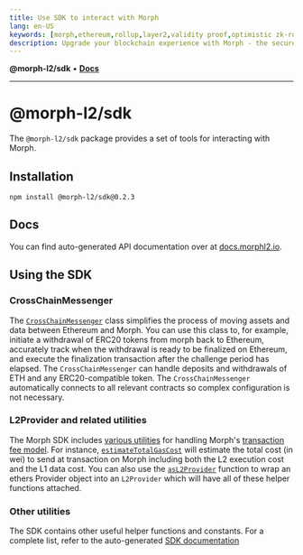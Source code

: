 ```yaml
---
title: Use SDK to interact with Morph
lang: en-US
keywords: [morph,ethereum,rollup,layer2,validity proof,optimistic zk-rollup]
description: Upgrade your blockchain experience with Morph - the secure decentralized, cost0efficient, and high-performing optimistic zk-rollup solution. Try it now!
---
```



**@morph-l2/sdk** • [**Docs**](globals.md)

***

# @morph-l2/sdk

The `@morph-l2/sdk` package provides a set of tools for interacting with Morph.

## Installation

```
npm install @morph-l2/sdk@0.2.3
```

## Docs

You can find auto-generated API documentation over at [docs.morphl2.io](https://docs.morphl2.io/docs/build-on-morph/sdk/globals/).

## Using the SDK

### CrossChainMessenger

The [`CrossChainMessenger`](https://docs.morphl2.io/docs/build-on-morph/sdk/classes/CrossChainMessenger) class simplifies the process of moving assets and data between Ethereum and Morph.
You can use this class to, for example, initiate a withdrawal of ERC20 tokens from morph back to Ethereum, accurately track when the withdrawal is ready to be finalized on Ethereum, and execute the finalization transaction after the challenge period has elapsed.
The `CrossChainMessenger` can handle deposits and withdrawals of ETH and any ERC20-compatible token.
The `CrossChainMessenger` automatically connects to all relevant contracts so complex configuration is not necessary.

### L2Provider and related utilities

The Morph SDK includes [various utilities](https://docs.morphl2.io/docs/build-on-morph/sdk/type-aliases/L2Provider) for handling Morph's [transaction fee model](https://docs.morphl2.io/docs/build-on-morph/build-on-morph/understand-transaction-cost-on-morph/).
For instance, [`estimateTotalGasCost`](https://docs.morphl2.io/docs/build-on-morph/sdk/functions/estimateTotalGasCost) will estimate the total cost (in wei) to send at transaction on Morph including both the L2 execution cost and the L1 data cost.
You can also use the [`asL2Provider`](https://docs.morphl2.io/docs/build-on-morph/sdk/functions/asL2Provider) function to wrap an ethers Provider object into an `L2Provider` which will have all of these helper functions attached.

### Other utilities

The SDK contains other useful helper functions and constants.
For a complete list, refer to the auto-generated [SDK documentation](https://docs.morphl2.io/docs/build-on-morph/sdk/globals/)
